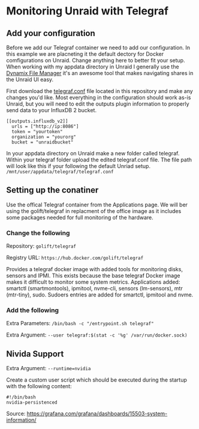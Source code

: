 # Monitoring Unraid with Telegraf

## Add your configuration
Before we add our Telegraf container we need to add our configuration. In this example we are placneting it the default dectory for Docker comfigurations on Unraid. Change anything here to better fit your setup. When working with my appdata directory in Unraid I generally use the [Dynamix File Manager](https://forums.unraid.net/topic/120982-dynamix-file-manager/) it's an awesome tool that makes navigating shares in the Unraid UI easy.

First download the [telegraf.conf](https://github.com/TechHutTV/server-monitoring/blob/main/unraid/telegraf.conf) file located in this repository and make any changes you'd like. Most everything in the configuration should work as-is Unraid, but you will need to edit the outputs plugin information to properly send data to your InfluxDB 2 bucket.

```
[[outputs.influxdb_v2]]
  urls = ["http://ip:8086"]
  token = "yourtoken"
  organization = "yourorg"
  bucket = "unraidbucket"
```

In your appdata directory on Unraid make a new folder called telegraf. Within your telegraf folder upload the edited telegraf.conf file. The file path will look like this if your following the default Unriad setup. ```/mnt/user/appdata/telegraf/telegraf.conf ```


## Setting up the conatiner

Use the offical Telegraf container from the Applications page. We will ber using the golift/telegraf in replacment of the office image as it includes some packages needed for full monitoring of the hardware.
### Change the following

Repository: ```golift/telegraf```

Registry URL: ```https://hub.docker.com/golift/telegraf```

Provides a telegraf docker image with added tools for monitoring disks, sensors and IPMI. This exists because the base telegraf Docker image makes it difficult to monitor some system metrics. Applications added: smartctl (smartmontools), ipmitool, nvme-cli, sensors (lm-sensors), mtr (mtr-tiny), sudo. Sudoers entries are added for smartctl, ipmitool and nvme.

### Add the following

Extra Parameters: ```/bin/bash -c "/entrypoint.sh telegraf"```

Extra Argument: ```--user telegraf:$(stat -c '%g' /var/run/docker.sock)```
## Nivida Support
Extra Argument: ```--runtime=nvidia```

Create a custom user script which should be executed during the startup with the following content:

```
#!/bin/bash
nvidia-persistenced
```

Source: https://grafana.com/grafana/dashboards/15503-system-information/
